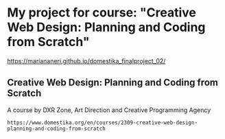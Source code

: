 # My project for course: "Creative Web Design: Planning and Coding from Scratch"
https://mariananeri.github.io/domestika_finalproject_02/


## Creative Web Design: Planning and Coding from Scratch
A course by DXR Zone, Art Direction and Creative Programming Agency<br>
```
https://www.domestika.org/en/courses/2309-creative-web-design-planning-and-coding-from-scratch
```
